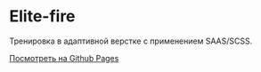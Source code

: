 # Elite-fire

Тренировка в адаптивной верстке с применением SAAS/SCSS.

[Посмотреть на Github Pages](https://supreme331.github.io/elite-fire/)